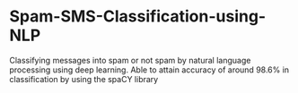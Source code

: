 # Spam-SMS-Classification-using-NLP
Classifying messages into spam or not spam by natural language processing using deep learning.
Able to attain accuracy of around 98.6% in classification by using the spaCY library
